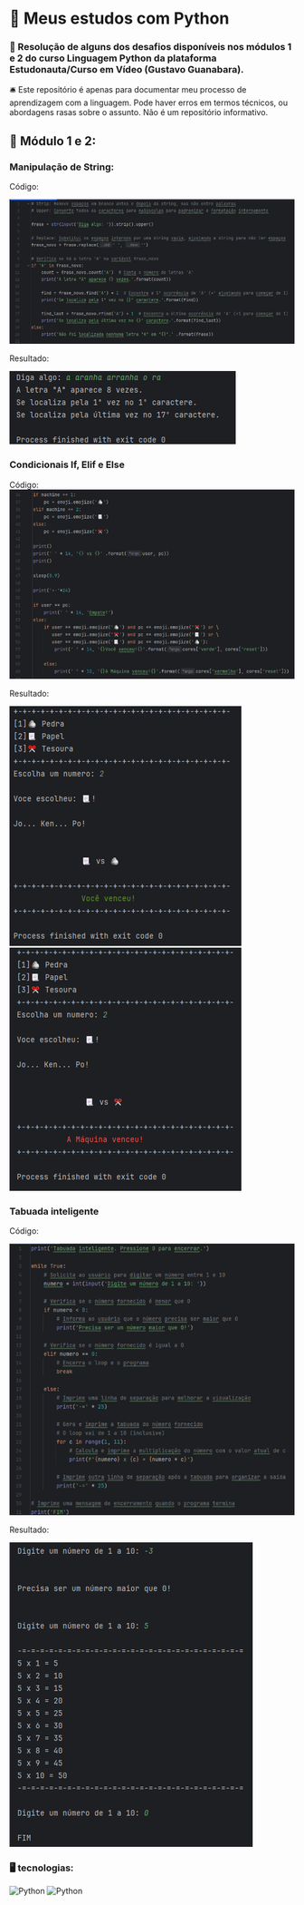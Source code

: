 # 📁 Meus estudos com Python

### 📂 Resolução de alguns dos desafios disponíveis nos módulos 1 e 2 do curso Linguagem Python da plataforma Estudonauta/Curso em Vídeo (Gustavo Guanabara).

🛎️ Este repositório é apenas para documentar meu processo de aprendizagem com a linguagem. Pode haver erros em termos técnicos, ou abordagens rasas sobre o assunto. Não é um repositório informativo.

## 📄 Módulo 1 e 2:

### Manipulação de String:

Código:

![Manipulacao_string](images/manipulacao_texto.png)

Resultado:

![Manipulacao_string_work](images/manipulacao_texto_work.png)

### Condicionais If, Elif e Else

Código:  
![Jokenpo_code](images/jokenpo_code.png)

Resultado:

![Jokenpo_work](images/jokenpo_work.png)
![Jokenpo_work2](images/jokenpo_work_2.png)

### Tabuada inteligente

Código:

![Tabuada_code](images/tabuada_code.png)

Resultado:

![Tabuada_code](images/tabuada_work.png)

### 🖥️ tecnologias:

![Python](https://img.shields.io/badge/Python-3776AB.svg?style=for-the-badge&logo=Python&logoColor=white)
![Python](https://img.shields.io/badge/PyCharm-000000.svg?style=for-the-badge&logo=PyCharm&logoColor=white)
